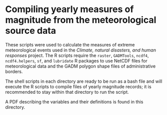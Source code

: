 # Compiling yearly measures of magnitude from the meteorological source data

These scripts were used to calculate the measures of extreme meteorological events used in the *Climate, natural disasters, and human responses* project. The R scripts require the `raster`, `GADMTools`, `ncdf4`, `ncdf4.helpers`, `sf`, and `lubridate` R packages to use NetCDF files for meteorological data and the GADM polygon shape files of administrative borders.

The shell scripts in each directory are ready to be run as a bash file and will execute the R scripts to compile files of yearly magnitude records; it is recommended to stay within that directory to run the script.

A PDF describing the variables and their definitions is found in this directory.
